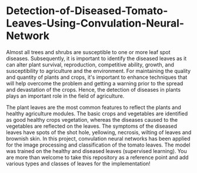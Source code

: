 # Detection-of-Diseased-Tomato-Leaves-Using-Convulation-Neural-Network
Almost all trees and shrubs are susceptible to one or more leaf spot diseases. Subsequently, it is important to identify the diseased leaves as it can alter plant survival, reproduction, competitive ability, growth, and susceptibility to agriculture and the environment. For maintaining the quality and quantity of plants and crops, it's important to enhance techniques that will help overcome the problem and getting a warning prior to the spread and devastation of the crops. Hence, the detection of diseases in plants plays an important role in the field of agriculture.

The plant leaves are the most common features to reflect the plants and healthy agriculture modules. The basic crops and vegetables are identified as good healthy crops vegetation, whereas the diseases caused to the vegetables are reflected on the leaves. The symptoms of the diseased leaves have spots of the shot hole, yellowing, necrosis, wilting of leaves and brownish skin. In this project, convulation neural networks has been applied for the image processing and classification of the tomato leaves. The model was trained on the healthy and diseased leaves (supervised learning). You are more than welcome to take this repository as a reference point and add various types and classes of 
leaves for the implementation!
